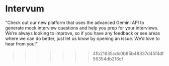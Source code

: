 
# Intervum
"Check out our new platform that uses the advanced Gemini API to generate mock interview questions and help you prep for your interviews. We’re always looking to improve, so if you have any feedback or see areas where we can do better, just let us know by opening an issue. We’d love to hear from you!"
>>>>>>> 4fb21635cdc0b85b48337d45f4df56354db216cf
